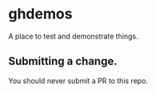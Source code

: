 # ghdemos
A place to test and demonstrate things.

## Submitting a change.

You should never submit a PR to this repo.
